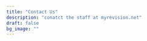 ```yaml
---
title: "Contact Us"
description: "conatct the staff at myrevision.net"
draft: false
bg_image: ""
---
```

